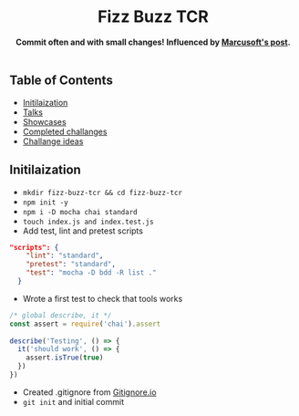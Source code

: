 <div align="center">
<h1>Fizz Buzz TCR</h1>
</div>

<div align="center">
  <strong>Commit often and with small changes! Influenced by <a href="http://www.marcusoft.net/2019/01/trying-out-test-commit-or-revert.html">Marcusoft's post</a>.</strong>
</div>

<br />

## Table of Contents
- [Initilaization](#initilaization)
- [Talks](#talks)
- [Showcases](#showcases)
- [Completed challanges](#completed-challanges)
- [Challange ideas](#challange-ideas)

## Initilaization
- `mkdir fizz-buzz-tcr && cd fizz-buzz-tcr`
- `npm init -y`
- `npm i -D mocha chai standard`
- `touch index.js and index.test.js`
- Add test, lint and pretest scripts
```JSON
"scripts": {
    "lint": "standard",
    "pretest": "standard",
    "test": "mocha -D bdd -R list ."
  }
```
- Wrote a first test to check that tools works
```javascript
/* global describe, it */
const assert = require('chai').assert
   
describe('Testing', () => {
  it('should work', () => {
    assert.isTrue(true)
  })
})
```
- Created .gitignore from [Gitignore.io](https://www.gitignore.io/)
- `git init` and initial commit